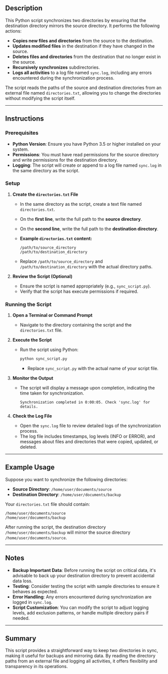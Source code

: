 ## **Description**

This Python script synchronizes two directories by ensuring that the destination directory mirrors the source directory. It performs the following actions:

- **Copies new files and directories** from the source to the destination.
- **Updates modified files** in the destination if they have changed in the source.
- **Deletes files and directories** from the destination that no longer exist in the source.
- **Recursively synchronizes** subdirectories.
- **Logs all activities** to a log file named `sync.log`, including any errors encountered during the synchronization process.

The script reads the paths of the source and destination directories from an external file named `directories.txt`, allowing you to change the directories without modifying the script itself.

---

## **Instructions**

### **Prerequisites**

- **Python Version**: Ensure you have Python 3.5 or higher installed on your system.
- **Permissions**: You must have read permissions for the source directory and write permissions for the destination directory.
- **Logging**: The script will create or append to a log file named `sync.log` in the same directory as the script.

### **Setup**

1. **Create the `directories.txt` File**

   - In the same directory as the script, create a text file named `directories.txt`.
   - On the **first line**, write the full path to the **source directory**.
   - On the **second line**, write the full path to the **destination directory**.
   - **Example `directories.txt` content:**

     ```
     /path/to/source_directory
     /path/to/destination_directory
     ```

   - Replace `/path/to/source_directory` and `/path/to/destination_directory` with the actual directory paths.

2. **Review the Script (Optional)**

   - Ensure the script is named appropriately (e.g., `sync_script.py`).
   - Verify that the script has execute permissions if required.

### **Running the Script**

1. **Open a Terminal or Command Prompt**

   - Navigate to the directory containing the script and the `directories.txt` file.

2. **Execute the Script**

   - Run the script using Python:

     ```bash
     python sync_script.py
     ```

     - Replace `sync_script.py` with the actual name of your script file.

3. **Monitor the Output**

   - The script will display a message upon completion, indicating the time taken for synchronization.

     ```
     Synchronization completed in 0:00:05. Check 'sync.log' for details.
     ```

4. **Check the Log File**

   - Open the `sync.log` file to review detailed logs of the synchronization process.
   - The log file includes timestamps, log levels (INFO or ERROR), and messages about files and directories that were copied, updated, or deleted.

---

## **Example Usage**

Suppose you want to synchronize the following directories:

- **Source Directory**: `/home/user/documents/source`
- **Destination Directory**: `/home/user/documents/backup`

Your `directories.txt` file should contain:

```
/home/user/documents/source
/home/user/documents/backup
```

After running the script, the destination directory `/home/user/documents/backup` will mirror the source directory `/home/user/documents/source`.

---

## **Notes**

- **Backup Important Data**: Before running the script on critical data, it's advisable to back up your destination directory to prevent accidental data loss.
- **Testing**: Consider testing the script with sample directories to ensure it behaves as expected.
- **Error Handling**: Any errors encountered during synchronization are logged in `sync.log`.
- **Script Customization**: You can modify the script to adjust logging levels, add exclusion patterns, or handle multiple directory pairs if needed.

---

## **Summary**

This script provides a straightforward way to keep two directories in sync, making it useful for backups and mirroring data. By reading the directory paths from an external file and logging all activities, it offers flexibility and transparency in its operations.

